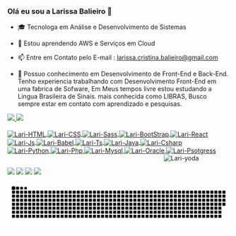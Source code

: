 ### Olá eu sou a Larissa Balieiro 👋

- 🎓 Tecnologa em Análise e Desenvolvimento de Sistemas
- 🌱  Estou aprendendo AWS e Serviços em Cloud
- 📫 Entre em Contato pelo E-mail : larissa.cristina.balieiro@gmail.com

- 🧠 Possuo conhecimento em Desenvolvimento de Front-End e Back-End. Tenho experiencia trabalhando com Desenvolvimento Front-End em uma fabrica de Sofware, Em Meus tempos livre estou estudando a Lingua Brasileira de Sinais. mais conhecida como LIBRAS, Busco sempre estar em contato com aprendizado e pesquisas.

<div style = "display: block">
  <a href="https://github.com/laribalieiro">
  <img style= height="180em"; font-size:"18px"; src="https://github-readme-stats.vercel.app/api?username=laribalieiro&show_icons=true&theme=dracula&include_all_commits=true&count_private=true"/>
  <img style= height="180em"; font-size:"18px"; src="https://github-readme-stats.vercel.app/api/top-langs/?username=laribalieiro&layout=compact&langs_count=7&theme=dracula"/> 
</div>
 
 <div style = "display: inline_block"> <br/>
  <img align="center" alt="Lari-HTML" height="30" width="40" src="https://cdn.jsdelivr.net/gh/devicons/devicon/icons/html5/html5-original.svg">
  <img align="center" alt="Lari-CSS" height="30" width="40" src="https://cdn.jsdelivr.net/gh/devicons/devicon/icons/css3/css3-original.svg">
  <img align="center" alt="Lari-Sass" height="30" width="40" src="https://cdn.jsdelivr.net/gh/devicons/devicon/icons/sass/sass-original.svg">
   <img align="center" alt="Lari-BootStrap" height="30" width="40" src="https://cdn.jsdelivr.net/gh/devicons/devicon/icons/bootstrap/bootstrap-original.svg">
   <img align="center" alt="Lari-React" height="30" width="40" src="https://cdn.jsdelivr.net/gh/devicons/devicon/icons/react/react-original.svg">
  <img align="center" alt="Lari-Js" height="30" width="40" src="https://cdn.jsdelivr.net/gh/devicons/devicon/icons/javascript/javascript-original.svg">
   <img align="center" alt="Lari-Babel" height="30" width="40" src="https://cdn.jsdelivr.net/gh/devicons/devicon/icons/babel/babel-original.svg">
   <img align="center" alt="Lari-Ts" height="30" width="40" src="https://cdn.jsdelivr.net/gh/devicons/devicon/icons/typescript/typescript-original.svg">
   <img align="center" alt="Lari-Java" height="40" width="50" src="https://cdn.jsdelivr.net/gh/devicons/devicon/icons/java/java-original-wordmark.svg">
  <img align="center" alt="Lari-Csharp" height="30" width="40" src="https://cdn.jsdelivr.net/gh/devicons/devicon/icons/csharp/csharp-original.svg"> <br>
  <img align="center" alt="Lari-Python" height="30" width="40" src="https://cdn.jsdelivr.net/gh/devicons/devicon/icons/python/python-original.svg">
   <img align="center" alt="Lari-Php" height="30" width="40" src="https://cdn.jsdelivr.net/gh/devicons/devicon/icons/php/php-original.svg">
   <img align="center" alt="Lari-Mysql" height="30" width="40" src="https://cdn.jsdelivr.net/gh/devicons/devicon/icons/mysql/mysql-original.svg">
   <img align="center" alt="Lari-Oracle" height="30" width="40" src="https://cdn.jsdelivr.net/gh/devicons/devicon/icons/oracle/oracle-original.svg">
   <img align="center" alt="Lari-Psotgress" height="30" width="40" src="https://cdn.jsdelivr.net/gh/devicons/devicon/icons/postgresql/postgresql-original.svg">
  <img align="right" alt="Lari-yoda" heigth="100" width="150" src="https://cdn.discordapp.com/attachments/435622618284949505/876561271112232960/output_rPzQEr.gif">
</div>
  
  ##
  
<div>
    <a href="https://www.linkedin.com/mwlite/in/larissa-balieiro-020833191" target="_blank"><img src="https://img.shields.io/badge/-LinkedIn-%230077B5?style=for-the-badge&logo=linkedin&logoColor=white" target="_blank"></a> 
  <a href = "larissa.cristina.balieiro@gmail.com"><img src="https://img.shields.io/badge/-Gmail-%23333?style=for-the-badge&logo=gmail&logoColor=white" target="_blank"></a>
  <a href="https://www.instagram.com/larih__c/" target="_blank"><img src="https://img.shields.io/badge/-Instagram-%23E4405F?style=for-the-badge&logo=instagram&logoColor=white" target="_blank"></a>
  <a href="https://www.youtube.com/channel/UCIWB_c5Hfnj5q7KvP1FxwKQ?view_as=subscriber" target="_blank"><img src="https://img.shields.io/badge/YouTube-FF0000?style=for-the-badge&logo=youtube&logoColor=white" target="_blank"></a>
  
![Snake animation](https://github.com/LariBalieiro/LariBalieiro/blob/output/github-contribution-grid-snake.svg)

  
<div/>
    

